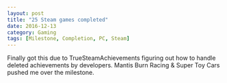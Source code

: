 ```yaml
---
layout: post
title: "25 Steam games completed"
date: 2016-12-13
category: Gaming
tags: [Milestone, Completion, PC, Steam]
---
```


Finally got this due to TrueSteamAchievements figuring out how to handle deleted achievements by developers.
Mantis Burn Racing & Super Toy Cars pushed me over the milestone.